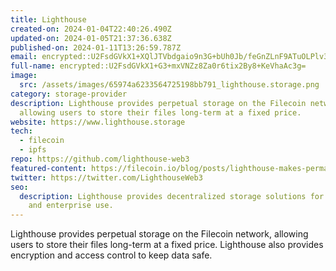 ```yaml
---
title: Lighthouse
created-on: 2024-01-04T22:40:26.490Z
updated-on: 2024-01-05T21:37:36.638Z
published-on: 2024-01-11T13:26:59.787Z
email: encrypted::U2FsdGVkX1+XQlJTVbdgaio9n3G+bUh0Jb/feGnZLnF9ATuOLPlv35VehGOmBIWR
full-name: encrypted::U2FsdGVkX1+G3+mxVNZz8Za0r6tix2By8+KeVhaAc3g=
image:
  src: /assets/images/65974a6233564725198bb791_lighthouse.storage.png
category: storage-provider
description: Lighthouse provides perpetual storage on the Filecoin network,
  allowing users to store their files long-term at a fixed price.
website: https://www.lighthouse.storage
tech:
  - filecoin
  - ipfs
repo: https://github.com/lighthouse-web3
featured-content: https://filecoin.io/blog/posts/lighthouse-makes-permanent-storage-on-filecoin-easy-and-affordable/
twitter: https://twitter.com/LighthouseWeb3
seo:
  description: Lighthouse provides decentralized storage solutions for personal
    and enterprise use.
---
```


Lighthouse provides perpetual storage on the Filecoin network, allowing users to store their files long-term at a fixed price. Lighthouse also provides encryption and access control to keep data safe.
